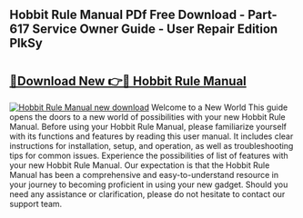## Hobbit Rule Manual PDf Free Download - Part-617 Service Owner Guide - User Repair Edition PlkSy

# <h2><a href="http://bc82700.oget.top/?id=Hobbit+Rule+Manual">🔗Download New 👉🔴 Hobbit Rule Manual</a></h2>

[![Hobbit Rule Manual new download](https://i.imgur.com/5g1atiW.png)](http://bc82700.oget.top/?id=Hobbit+Rule+Manual)
Welcome to a New World This guide opens the doors to a new world of possibilities with your new Hobbit Rule Manual. Before using your Hobbit Rule Manual, please familiarize yourself with its functions and features by reading this user manual. It includes clear instructions for installation, setup, and operation, as well as troubleshooting tips for common issues. Experience the possibilities of list of features with your new Hobbit Rule Manual. Our expectation is that the Hobbit Rule Manual has been a comprehensive and easy-to-understand resource in your journey to becoming proficient in using your new gadget. Should you need any assistance or clarification, please do not hesitate to contact our support team.
